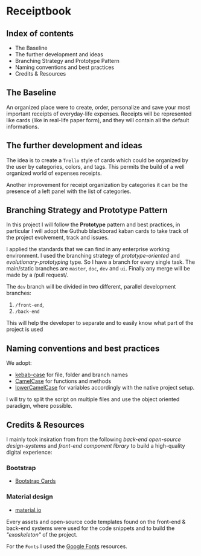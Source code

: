 # Receiptbook

## Index of contents
- The Baseline
- The further development and ideas
- Branching Strategy and Prototype Pattern
- Naming conventions and best practices
- Credits & Resources

## The Baseline
An organized place were to create, order, personalize and save your most important receipts of everyday-life expenses.
Receipts will be represented like cards (like in real-life paper form), and they will contain all the default informations.

## The further development and ideas

The idea is to create a `Trello` style of cards which could be organized by the user by categories, colors, and tags. This permits
the build of a well organized world of expenses receipts.

Another improvement for receipt organization by categories it can be the presence of a left panel with the list of categories.

## Branching Strategy and Prototype Pattern
In this project I will follow the **Prototype** pattern and best practices, in particular I will adopt the Guthub blackborad kaban cards to take 
track of the project evolvement, track and issues.

I applied the standards that we can find in any enterprise working environment. I used the branching strategy of _prototype-oriented_ and _evolutionary-prototyping_ type. So I have a branch for every single task.
The main/static branches are `master`, `doc`, `dev` and `ui`.
Finally any merge will be made by a /pull request/.

The `dev` branch will be divided in two different, parallel development branches:
1. `/front-end`,
2. `/back-end`

This will help the developer to separate and to easily know what part of the project is used

## Naming conventions and best practices

We adopt:

- [kebab-case](https://it.wikipedia.org/wiki/Kebab_case) for file, folder and branch names
- [CamelCase](https://en.wikipedia.org/wiki/Camel_case) for functions and methods
- [lowerCamelCase](https://www.w3schools.com/JS/js_conventions.asp) for variables
  accordingly with the native project setup.

I will try to split the script on multiple files and use the object oriented paradigm, where possible.

## Credits & Resources

I mainly took insiration from from the following _back-end open-source design-systems_ and _front-end component library_ to build a high-quality digital experience:

### Bootstrap
- [Bootstrap Cards](https://getbootstrap.com/docs/4.3/components/card/)

### Material design
- [material.io](https://material.io/components/cards/)

Every assets and open-source code templates found on the front-end & back-end systems were used for the code snippets and to build the _"exoskeleton"_ of the project.

For the `Fonts` I used the [Google Fonts](https://fonts.google.com/) resources.